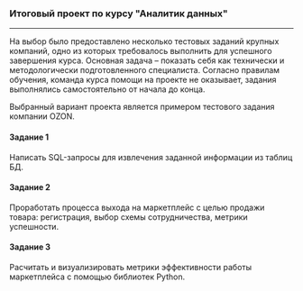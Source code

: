 ### Итоговый проект по курсу "Аналитик данных"
---
На выбор было предоставлено несколько тестовых заданий крупных компаний, одно из которых требовалось выполнить для успешного завершения курса. Основная задача – показать себя как технически и методологически подготовленного специалиста. Согласно правилам обучения, команда курса помощи на проекте не оказывает, задания выполнялись самостоятельно от начала до конца.

Выбранный вариант проекта является примером тестового задания компании OZON. 

#### Задание 1
Написать SQL-запросы для извлечения заданной информации из таблиц БД.

#### Задание 2
Проработать процесса выхода на маркетплейс с целью продажи товара: регистрация, выбор схемы сотрудничества, метрики успешности.

#### Задание 3
Расчитать и визуализировать метрики эффективности работы маркетплейса с помощью библиотек Python.
